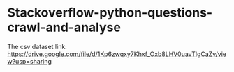# Stackoverflow-python-questions-crawl-and-analyse
The csv dataset link: https://drive.google.com/file/d/1Kp6zwqxy7Khxf_Oxb8LHV0uavTlgCaZv/view?usp=sharing
